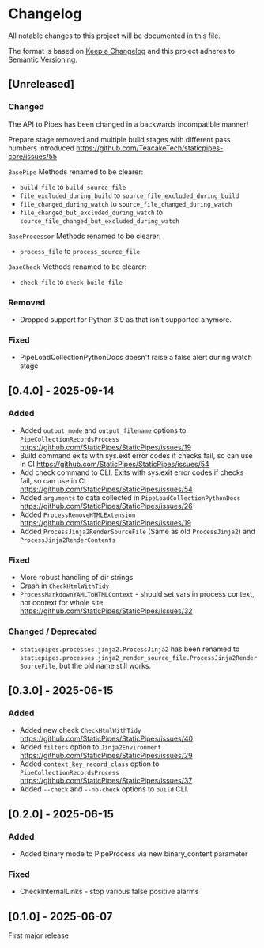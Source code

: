 # Changelog
All notable changes to this project will be documented in this file.

The format is based on [Keep a Changelog](http://keepachangelog.com/en/1.0.0/)
and this project adheres to [Semantic Versioning](http://semver.org/spec/v2.0.0.html).

## [Unreleased]

### Changed

The API to Pipes has been changed in a backwards incompatible manner!

Prepare stage removed and multiple build stages with different pass numbers introduced
https://github.com/TeacakeTech/staticpipes-core/issues/55

`BasePipe` Methods renamed to be clearer:
- `build_file` to `build_source_file`
- `file_excluded_during_build` to `source_file_excluded_during_build`
- `file_changed_during_watch` to `source_file_changed_during_watch`
- `file_changed_but_excluded_during_watch` to `source_file_changed_but_excluded_during_watch`

`BaseProcessor` Methods renamed to be clearer:
- `process_file` to `process_source_file`

`BaseCheck` Methods renamed to be clearer:
- `check_file` to `check_build_file`

### Removed

- Dropped support for Python 3.9 as that isn't supported anymore.

### Fixed

- PipeLoadCollectionPythonDocs doesn't raise a false alert during watch stage

## [0.4.0] - 2025-09-14

### Added

- Added `output_mode` and `output_filename` options to `PipeCollectionRecordsProcess` https://github.com/StaticPipes/StaticPipes/issues/19
- Build command exits with sys.exit error codes if checks fail, so can use in CI https://github.com/StaticPipes/StaticPipes/issues/54
- Add check command to CLI. Exits with sys.exit error codes if checks fail, so can use in CI https://github.com/StaticPipes/StaticPipes/issues/54
- Added `arguments` to data collected in `PipeLoadCollectionPythonDocs` https://github.com/StaticPipes/StaticPipes/issues/26
- Added `ProcessRemoveHTMLExtension` https://github.com/StaticPipes/StaticPipes/issues/19
- Added `ProcessJinja2RenderSourceFile` (Same as old `ProcessJinja2`) and `ProcessJinja2RenderContents`

### Fixed

- More robust handling of dir strings
- Crash in `CheckHtmlWithTidy`
- `ProcessMarkdownYAMLToHTMLContext` - should set vars in process context, not context for whole site https://github.com/StaticPipes/StaticPipes/issues/32

### Changed / Deprecated

- `staticpipes.processes.jinja2.ProcessJinja2` has been renamed to `staticpipes.processes.jinja2_render_source_file.ProcessJinja2RenderSourceFile`, 
  but the old name still works.

## [0.3.0] - 2025-06-15

### Added

- Added new check `CheckHtmlWithTidy` https://github.com/StaticPipes/StaticPipes/issues/40
- Added `filters` option to `Jinja2Environment` https://github.com/StaticPipes/StaticPipes/issues/29
- Added `context_key_record_class` option to `PipeCollectionRecordsProcess` https://github.com/StaticPipes/StaticPipes/issues/37
- Added `--check` and `--no-check` options to `build` CLI.

## [0.2.0] - 2025-06-15

### Added

- Added binary mode to PipeProcess via new binary_content parameter

### Fixed

- CheckInternalLinks - stop various false positive alarms

## [0.1.0] - 2025-06-07

First major release

